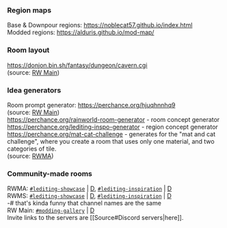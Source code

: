 ### Region maps  
Base & Downpour regions: https://noblecat57.github.io/index.html  
Modded regions: https://alduris.github.io/mod-map/

### Room layout  
https://donjon.bin.sh/fantasy/dungeon/cavern.cgi  
(source: [RW Main](https://discord.com/channels/291184728944410624/958418404769943572/1271954989673353239))  
### Idea generators  
Room prompt generator: https://perchance.org/hjuqhnnhq9  
(source: [RW Main](https://discord.com/channels/291184728944410624/838185248981385256/1012430659312169133))  
https://perchance.org/rainworld-room-generator - room concept generator  
https://perchance.org/lediting-inspo-generator - region concept generator  
https://perchance.org/mat-cat-challenge - generates for the "mat and cat challenge", where you create a room that uses only one material, and two categories of tile.  
(source: [RWMA](https://discord.com/channels/1083481230839922688/1083506128010358915/1211122741999177748))

### Community-made rooms  
RWMA: [`#lediting-showcase`](https://discord.com/channels/1083481230839922688/1083484064549437470) | [D](discord://discord.com/channels/1083481230839922688/1083484064549437470), [`#lediting-inspiration`](https://discord.com/channels/1083481230839922688/1083489325980844073) | [D](discord://discord.com/channels/1083481230839922688/1083489325980844073)  
RWMS: [`#lediting-showcase`](https://discord.com/channels/1237826015829557400/1237868442485260349) | [D](discord://discord.com/channels/1237826015829557400/1237868442485260349), [`#lediting-inspiration`](https://discord.com/channels/1237826015829557400/1238001390639517778) | [D](discord://discord.com/channels/1237826015829557400/1238001390639517778)  
-# that's kinda funny that channel names are the same  
RW Main: [`#modding-gallery`](https://discord.com/channels/291184728944410624/481900360324218880) | [D](discord://discord.com/channels/291184728944410624/481900360324218880)  
Invite links to the servers are [[Source#Discord servers|here]].  
